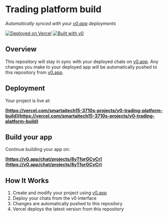 # Trading platform build

*Automatically synced with your [v0.app](https://v0.app) deployments*

[![Deployed on Vercel](https://img.shields.io/badge/Deployed%20on-Vercel-black?style=for-the-badge&logo=vercel)](https://vercel.com/smartaitech15-3710s-projects/v0-trading-platform-build)
[![Built with v0](https://img.shields.io/badge/Built%20with-v0.app-black?style=for-the-badge)](https://v0.app/chat/projects/8yTforGCvCr)

## Overview

This repository will stay in sync with your deployed chats on [v0.app](https://v0.app).
Any changes you make to your deployed app will be automatically pushed to this repository from [v0.app](https://v0.app).

## Deployment

Your project is live at:

**[https://vercel.com/smartaitech15-3710s-projects/v0-trading-platform-build](https://vercel.com/smartaitech15-3710s-projects/v0-trading-platform-build)**

## Build your app

Continue building your app on:

**[https://v0.app/chat/projects/8yTforGCvCr](https://v0.app/chat/projects/8yTforGCvCr)**

## How It Works

1. Create and modify your project using [v0.app](https://v0.app)
2. Deploy your chats from the v0 interface
3. Changes are automatically pushed to this repository
4. Vercel deploys the latest version from this repository